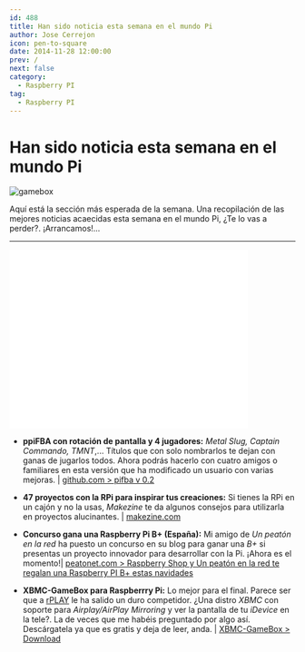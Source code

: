 ```yaml
---
id: 488
title: Han sido noticia esta semana en el mundo Pi
author: Jose Cerrejon
icon: pen-to-square
date: 2014-11-28 12:00:00
prev: /
next: false
category:
  - Raspberry PI
tag:
  - Raspberry PI
---
```


# Han sido noticia esta semana en el mundo Pi

![gamebox](/images/2014/11/gamebox.png)

Aquí está la sección más esperada de la semana. Una recopilación de las mejores noticias acaecidas esta semana en el mundo Pi, ¿Te lo vas a perder?. ¡Arrancamos!...

- - -
<iframe width="420" height="315" src="//www.youtube.com/embed/VZzO_dKIH04" frameborder="0" allowfullscreen></iframe>

* **ppiFBA con rotación de pantalla y 4 jugadores:** *Metal Slug, Captain Commando, TMNT*,... Títulos que con solo nombrarlos te dejan con ganas de jugarlos todos. Ahora podrás hacerlo con cuatro amigos o familiares en esta versión que ha modificado un usuario con varias mejoras. | [github.com > pifba v 0.2](https://github.com/digitalLumberjack/pifba/releases/tag/0.2)

* **47 proyectos con la RPi para inspirar tus creaciones:** Si tienes la RPi en un cajón y no la usas, *Makezine* te da algunos consejos para utilizarla en proyectos alucinantes. | [makezine.com](http://makezine.com/2013/04/14/47-raspberry-pi-projects-to-inspire-your-next-build/)

* **Concurso gana una Raspberry Pi B+ (España):** Mi amigo de *Un peatón en la red* ha puesto un concurso en su blog para ganar una *B+* si presentas un proyecto innovador para desarrollar con la Pi. ¡Ahora es el momento!| [peatonet.com > Raspberry Shop y Un peatón en la red te regalan una Raspberry PI B+ estas navidades](http://www.peatonet.com/raspberry-shop-y-un-peaton-en-la-red-te-regalan-una-raspberry-pi-b-estas-navidades/)

* **XBMC-GameBox para Raspberrry Pi:** Lo mejor para el final. Parece ser que a [rPLAY](/post.php?id=252) le ha salido un duro competidor. ¿Una distro *XBMC* con soporte para *Airplay/AirPlay Mirroring* y ver la pantalla de tu *iDevice* en la tele?. La de veces que me habéis preguntado por algo así. Descárgatela ya que es gratis y deja de leer, anda. | [XBMC-GameBox > Download](http://www.xindawn.com/download.php)